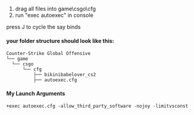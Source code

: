 1. drag all files into game\csgo\cfg
2. run "exec autoexec" in console

press J to cycle the say binds

#### your folder structure should look like this:

    Counter-Strike Global Offensive
    └── game
      └── csgo
          └── cfg
              ├── bikinibabelover_cs2
              ├── autoexec.cfg

#### My Launch Arguments
`+exec autoexec.cfg -allow_third_party_software -nojoy -limitvsconst`